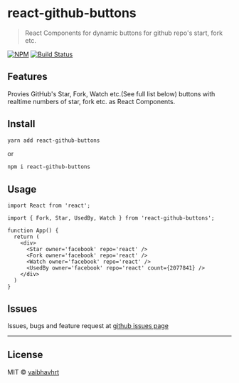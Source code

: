 # react-github-buttons

> React Components for dynamic buttons for github repo's start, fork etc.

[![NPM](https://img.shields.io/npm/v/react-github-buttons.svg)](https://www.npmjs.com/package/react-github-buttons)
[![Build Status](https://travis-ci.com/vaibhavhrt/react-github-buttons.svg?branch=master)](https://travis-ci.com/vaibhavhrt/react-github-buttons)

## Features

Provies GitHub's Star, Fork, Watch etc.(See full list below) buttons with realtime numbers of star, fork etc. as React Components.

## Install

```bash
yarn add react-github-buttons
```
or
```bash
npm i react-github-buttons
```

## Usage

```tsx
import React from 'react';

import { Fork, Star, UsedBy, Watch } from 'react-github-buttons';

function App() {
  return (
    <div>
      <Star owner='facebook' repo='react' />
      <Fork owner='facebook' repo='react' />
      <Watch owner='facebook' repo='react' />
      <UsedBy owner='facebook' repo='react' count={2077841} />
    </div>
  )
}
```

## Issues

Issues, bugs and feature request at [github issues page](https://github.com/vaibhavhrt/react-github-buttons/issues)

-----------------------------------------------------------------------------------------------------------

## License

MIT © [vaibhavhrt](https://github.com/vaibhavhrt)

